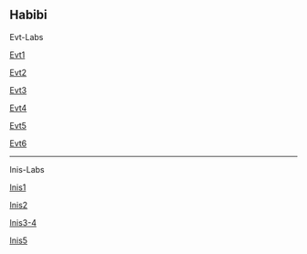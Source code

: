 Habibi
---------------------------------------
Evt-Labs

[Evt1](https://huba.netlify.app/evt1/evt1)

[Evt2](https://huba.netlify.app/evt2/evt2)

[Evt3](https://huba.netlify.app/evt3/3_lab_evt)

[Evt4](https://huba.netlify.app/evt4/evt-4)

[Evt5](https://huba.netlify.app/evt5/evt_lab_5)

[Evt6](https://huba.netlify.app/evt6/6_lab_evt)

---------------------------------------
Inis-Labs

[Inis1](https://huba.netlify.app/inis-lab1/)

[Inis2](https://huba.netlify.app/inis-lab2/2.html)

[Inis3-4](https://huba.netlify.app/inis-lab4/lab3-inis)

[Inis5](https://huba.netlify.app/inis-5/inis-5.html)
